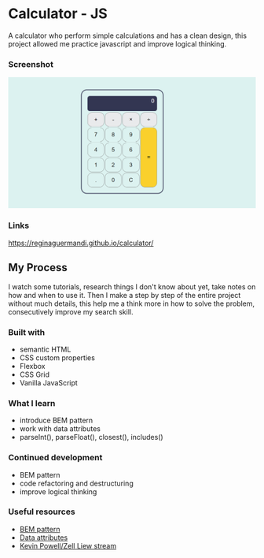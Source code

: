 # Calculator - JS

A calculator who perform simple calculations and has a clean design, this project allowed me practice javascript and improve logical thinking.

### Screenshot

![Calculator](./images/calculator-screenshot.png)

### Links

https://reginaguermandi.github.io/calculator/

## My Process

I watch some tutorials, research things I don't know about yet, take notes on how and when to use it.
Then I make a step by step of the entire project without much details, this help me a think more in how to solve the problem, consecutively improve my search skill.

### Built with

- semantic HTML
- CSS custom properties
- Flexbox
- CSS Grid
- Vanilla JavaScript

### What I learn

- introduce BEM pattern
- work with data attributes 
- parseInt(), parseFloat(), closest(), includes()

### Continued development

- BEM pattern
- code refactoring and destructuring 
- improve logical thinking

### Useful resources

- [BEM pattern](http://getbem.com/introduction/)
- [Data attributes](https://developer.mozilla.org/pt-BR/docs/Learn/HTML/Howto/Use_data_attributes)
- [Kevin Powell/Zell Liew stream](https://www.youtube.com/watch?v=f0SG2j6d-Kg&t=3057s&ab_channel=KevinPowell)
